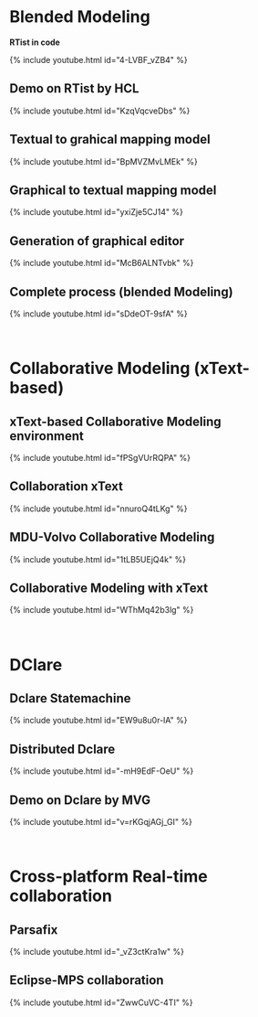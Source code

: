 
 # Blended Modeling 

 **RTist in code**

{% include youtube.html id="4-LVBF_vZB4" %}

## Demo on RTist by HCL

{% include youtube.html id="KzqVqcveDbs" %} 

## Textual to grahical mapping model

{% include youtube.html id="BpMVZMvLMEk" %}

## Graphical to textual mapping model 

{% include youtube.html id="yxiZje5CJ14" %}

## Generation of graphical editor

{% include youtube.html id="McB6ALNTvbk" %}

## Complete process (blended Modeling) 

{% include youtube.html id="sDdeOT-9sfA" %}

<p>&nbsp;</p>

# Collaborative Modeling (xText-based)


## xText-based Collaborative Modeling environment

{% include youtube.html id="fPSgVUrRQPA" %} 


## Collaboration xText

{% include youtube.html id="nnuroQ4tLKg" %} 


## MDU-Volvo Collaborative Modeling 

{% include youtube.html id="1tLB5UEjQ4k" %} 

## Collaborative Modeling with xText

{% include youtube.html id="WThMq42b3lg" %} 

<p>&nbsp;</p>

# DClare 

## Dclare Statemachine 

{% include youtube.html id="EW9u8u0r-lA" %} 

## Distributed Dclare 

{% include youtube.html id="-mH9EdF-OeU" %} 

## Demo on Dclare by MVG 
 
{% include youtube.html id="v=rKGqjAGj_GI" %} 

<p>&nbsp;</p>

# Cross-platform Real-time collaboration

## Parsafix 

{% include youtube.html id="_vZ3ctKra1w" %} 

## Eclipse-MPS collaboration 

{% include youtube.html id="ZwwCuVC-4TI" %} 
